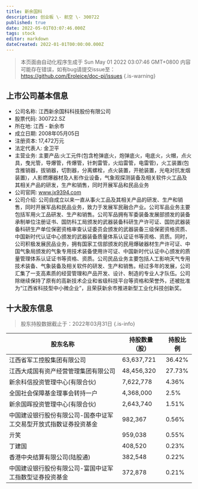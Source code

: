 ```yaml
---
title: 新余国科
description: 创业板 \- 航空 \- 300722
published: true
date: 2022-05-01T03:07:46.000Z
tags: stock
editor: markdown
dateCreated: 2022-01-01T00:00:00.000Z
---
```


> 本页面由自动化程序生成于 Sun May 01 2022 03:07:46 GMT+0800
> 内容可能存在错误，如有bug请提交issue至：https://github.com/Eroleice/doc-pi/issues
{.is-warning}

## 上市公司基本信息
- 公司名称: 江西新余国科科技股份有限公司
- 股票代码: 300722.SZ
- 所在地: 江西 - 新余市
- 成立日期: 2008年05月05日
- 注册资本: 17,472万元
- 法定代表人: 金卫平
- 主营业务: 主要产品:火工元件(包含枪弹底火，炮弹底火，电底火，火帽，点火具，曳光管，导爆管，传爆管，针刺雷管，火焰雷管，电雷管)，火工装置(包含推销器，拔销器，切割器，分离螺栓，点火装置，开舱装置，光电对抗发烟装置)，人影燃爆器材及人影作业设备，气象观探测装备及相关软件火工品及其相关产品的研发，生产和销售，同时开展军品和民品业务
- 公司官网: www.jx9394.com
- 公司介绍: 公司自成立以来一直从事火工品及其相关产品的研发、生产和销售，同时开展军品和民品业务，致力于发展军民融合产业。公司军品业务主要包括军用火工品研发、生产和销售。公司军品拥有军委装备发展部颁发的装备承制单位注册证书、国防科工局颁发的武器装备科研生产许可证、国防武器装备科研生产单位保密资格审查认证委员会颁发的武器装备三级保密资格资质、中国新时代认证中心颁发的武器装备质量体系认证证书等资格、资质。同时，公司积极发展民品业务，拥有国家工信部颁发的民用爆破器材生产许可证、中国气象局颁发的气象专用技术装备使用许可证、中国新时代认证中心颁发的质量管理体系认证证书等资格、资质。公司民品业务主要包括人工影响天气专用技术装备、气象装备及相关软件的研发、生产和销售。经过多年的发展，公司汇集了一支高素质的经营管理和产品开发、设计、制造的专业人才队伍。公司除继续保持了原有的高新技术企业和省级科技平台等资格和荣誉外，还被批准为“江西省科技型中小微企业”，且荣获新余市推进新型工业化科技创新奖。


## 十大股东信息
> 股东持股数据截止于：2022年03月31日
{.is-info}

| 股东名称 | 持股数量（股） | 持股比例 |
| --- | --- | --- |
| 江西省军工控股集团有限公司 | 63,637,721 | 36.42% |
| 江西大成国有资产经营管理集团有限公司 | 48,456,320 | 27.73% |
| 新余科信投资管理中心(有限合伙) | 7,622,778 | 4.36% |
| 全国社会保障基金理事会转持一户 | 4,368,000 | 2.5% |
| 新余国晖投资管理中心(有限合伙) | 2,643,740 | 1.51% |
| 中国建设银行股份有限公司-国泰中证军工交易型开放式指数证券投资基金 | 982,367 | 0.56% |
| 亓笑 | 959,038 | 0.55% |
| 丁建国 | 408,520 | 0.23% |
| 香港中央结算有限公司(陆股通) | 382,548 | 0.22% |
| 中国建设银行股份有限公司-富国中证军工指数型证券投资基金 | 372,878 | 0.21% |





